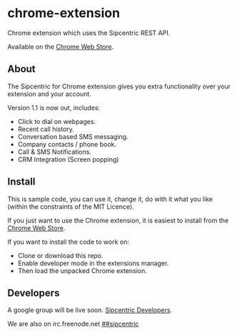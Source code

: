 chrome-extension
================

Chrome extension which uses the Sipcentric REST API.

Available on the [Chrome Web Store](https://chrome.google.com/webstore/detail/sipcentric-for-chrome/kpiopepamhnnileoefikeakookcblmpc).

About
-----

The Sipcentric for Chrome extension gives you extra functionality over your extension and your account.

Version 1.1 is now out, includes:

- Click to dial on webpages.
- Recent call history.
- Conversation based SMS messaging.
- Company contacts / phone book.
- Call & SMS Notifications.
- CRM Integration (Screen popping)

Install
-------

This is sample code, you can use it, change it, do with it what you like (within the constraints of the MIT Licence).

If you just want to use the Chrome extension, it is easiest to install from the [Chrome Web Store](https://chrome.google.com/webstore/detail/sipcentric-for-chrome/kpiopepamhnnileoefikeakookcblmpc).

If you want to install the code to work on:

* Clone or download this repo.
* Enable developer mode in the extensions manager.
* Then load the unpacked Chrome extension.

Developers
----------

A google group will be live soon. [Sipcentric Developers](https://groups.google.com/forum/#!forum/sipcentric-developers).

We are also on irc.freenode.net [##sipcentric](http://webchat.freenode.net/?channels=sipcentric&uio=d4)
